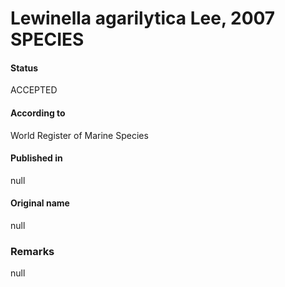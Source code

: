# Lewinella agarilytica Lee, 2007 SPECIES

#### Status
ACCEPTED

#### According to
World Register of Marine Species

#### Published in
null

#### Original name
null

### Remarks
null